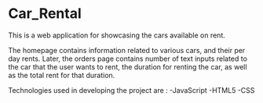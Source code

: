 # Car_Rental

This is a web application for showcasing the cars available on rent. 

The homepage contains information related to various cars, and their per day rents. 
Later, the orders page contains number of text inputs related to the car that the user wants to rent, the duration for renting the car, as well as the total rent for that duration. 

Technologies used in developing the project are :
-JavaScript
-HTML5
-CSS

